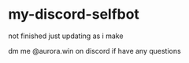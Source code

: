 # my-discord-selfbot
not finished just updating as i make

dm me @aurora.win on discord if have any questions
